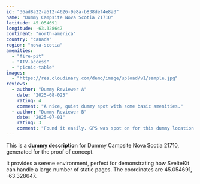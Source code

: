 ```yaml
---
id: "36ad8a22-a512-4626-9e8a-b838def4e8a3"
name: "Dummy Campsite Nova Scotia 21710"
latitude: 45.054691
longitude: -63.328647
continent: "north-america"
country: "canada"
region: "nova-scotia"
amenities:
  - "fire-pit"
  - "ATV-access"
  - "picnic-table"
images:
  - "https://res.cloudinary.com/demo/image/upload/v1/sample.jpg"
reviews:
  - author: "Dummy Reviewer A"
    date: "2025-08-025"
    rating: 4
    comment: "A nice, quiet dummy spot with some basic amenities."
  - author: "Dummy Reviewer B"
    date: "2025-07-01"
    rating: 3
    comment: "Found it easily. GPS was spot on for this dummy location."
---
```


This is a **dummy description** for Dummy Campsite Nova Scotia 21710, generated for the proof of concept.

It provides a serene environment, perfect for demonstrating how SvelteKit can handle a large number of static pages. The coordinates are 45.054691, -63.328647.
